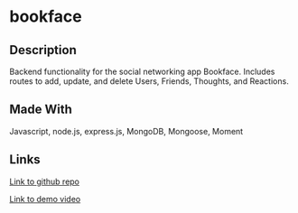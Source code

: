 # bookface

## Description

Backend functionality for the social networking app Bookface. Includes routes to add, update, and delete Users, Friends, Thoughts, and Reactions.

## Made With

Javascript, node.js, express.js, MongoDB, Mongoose, Moment

## Links

[Link to github repo](https://github.com/puppetup/bookface)

[Link to demo video](https://youtu.be/RD7dMqX4B0A)